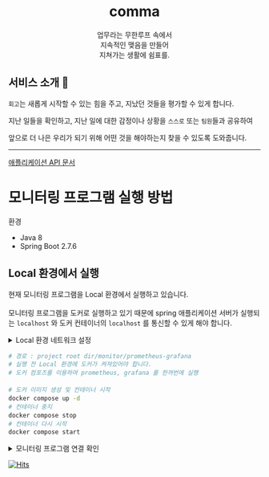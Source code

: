 <h1 align="middle"> comma</h1>

 <p align="middle">업무라는 무한루프 속에서 <br> 지속적인 맺음을 만들어 <br> 지쳐가는 생활에 쉼표를.</p>


## 서비스 소개 📝

`회고`는 새롭게 시작할 수 있는 힘을 주고, 지났던 것들을 평가할 수 있게 합니다.

지난 일들을 확인하고, 지난 일에 대한 감정이나 상황을 `스스로` 또는 `팀원`들과 공유하여

앞으로 더 나은 우리가 되기 위해 어떤 것을 해야하는지 찾을 수 있도록 도와줍니다.

---
[애플리케이션 API 문서](https://donggi-lee-bit.github.io/comma/src/main/resources/static/docs/index.html)

# 모니터링 프로그램 실행 방법
환경
- Java 8
- Spring Boot 2.7.6

## Local 환경에서 실행

현재 모니터링 프로그램을 Local 환경에서 실행하고 있습니다. <br>
<br>
모니터링 프로그램을 도커로 실행하고 있기 때문에 spring 애플리케이션 서버가 실행되는 `localhost` 와 도커 컨테이너의 `localhost` 를 통신할 수 있게 해야 합니다.
<details>
<summary> Local 환경 네트워크 설정 </summary>
<div markdown="1">

(도커를 실행할 때 `--network host` 옵션을 이용하면 로컬 환경과 동일한 네트워크에서 컨테이너를 실행한다고 하나 연결에 실패하였습니다. 추후 방법을 찾아 수정할 예정입니다.)

현재 연결된 네트워크의 ip 주소를 지정해줍니다. ip 주소는 mac 기준 시스템 환경설정 -> 네트워크에서 ip 주소를 확인합니다. 

![img.png](images/img.png)

해당 ip 주소를 `project root dir/monitor/prometheus-grafana/prometheus/config/prometheus.yml` 의 `scrape_configs` 에서 `targets` 부분에 작성해줍니다. (예시 : 172.30.1.60:8080)
<br><br>
프로메테우스가 spring 애플리케이션이 실행되고 있는 로컬 환경을 바라보게 됩니다.
</div>
</details>

```bash
# 경로 : project root dir/monitor/prometheus-grafana
# 실행 전 Local 환경에 도커가 켜져있어야 합니다.
# 도커 컴포즈를 이용하여 prometheus, grafana 를 한꺼번에 실행

# 도커 이미지 생성 및 컨테이너 시작
docker compose up -d
# 컨테이너 중지
docker compose stop
# 컨테이너 다시 시작
docker compose start
```

<details>
<summary> 모니터링 프로그램 연결 확인 </summary>
<div markdown="1">

1. 브라우저를 실행합니다.
2. `http://localhost:9090` 로 프로메테우스를 실행합니다. status -> targets 에서 연결을 확인합니다. <br>
   ![img_1.png](images/img_1.png)
3. `http://localhost:3000` 로 그라파나를 실행합니다. 처음 실행시 id/pw 를 **admin/admin** 으로 접속합니다. 비밀번호를 한 번 바꾼 뒤 `Welcome To Grafana` 페이지를 보게됩니다. <br>
   ![img_2.png](images/img_2.png)
4. 그라파나에서 data source(프로메테우스) 를 연결합니다. 왼쪽 아래의 톱니바퀴를 눌러 `Data sources` 에 접근합니다. Settings 의 HTTP URL에 `http://{ip address}:9090` 을 입력하여 프로메테우스를 연결합니다.
5. 그라파나에서 프로메테우스가 수집한 메트릭을 보기 위해 `Dashboard` 를 띄워주어야합니다. Dashboards -> import 에서 `import via grafan.com` 에 `6756` 을 입력하여 대시보드를 만들어줍니다. (6756은 spring boot statistics 를 보여주는 대시보드 템플릿 id입니다.) <br>
   ![img_3.png](images/img_3.png)

</div>
</details>


[![Hits](https://hits.seeyoufarm.com/api/count/incr/badge.svg?url=https%3A%2F%2Fgithub.com%2Fdonggi-lee-bit%2Fcomma&count_bg=%2379C83D&title_bg=%23555555&icon=&icon_color=%23E7E7E7&title=hits&edge_flat=false)](https://hits.seeyoufarm.com)
